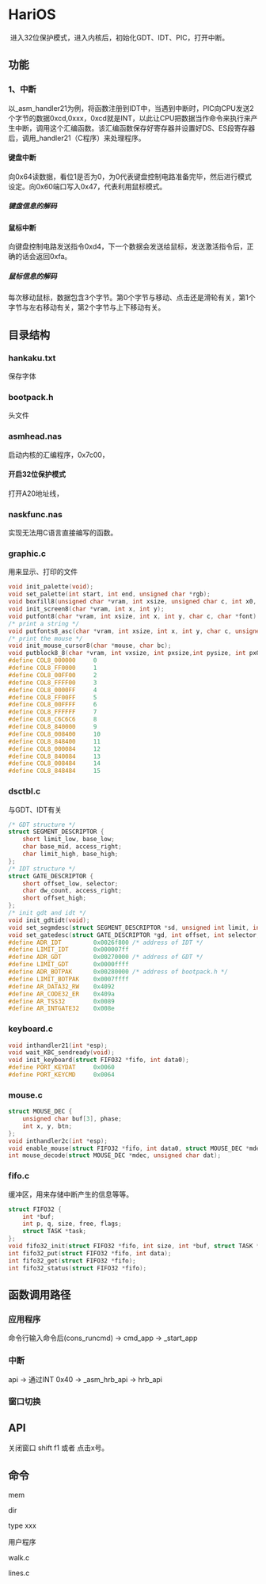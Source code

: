 # HariOS

​	进入32位保护模式，进入内核后，初始化GDT、IDT、PIC，打开中断。

## 功能

### 1、中断

​	以_asm_handler21为例，将函数注册到IDT中，当遇到中断时，PIC向CPU发送2个字节的数据0xcd,0xxx，0xcd就是INT，以此让CPU把数据当作命令来执行来产生中断，调用这个汇编函数。该汇编函数保存好寄存器并设置好DS、ES段寄存器后，调用\_handler21（C程序）来处理程序。

#### 键盘中断

​	向0x64读数据，看位1是否为0，为0代表键盘控制电路准备完毕，然后进行模式设定。向0x60端口写入0x47，代表利用鼠标模式。

##### 键盘信息的解码

#### 鼠标中断

​	向键盘控制电路发送指令0xd4，下一个数据会发送给鼠标，发送激活指令后，正确的话会返回0xfa。

##### 鼠标信息的解码

​	每次移动鼠标，数据包含3个字节。第0个字节与移动、点击还是滑轮有关，第1个字节与左右移动有关，第2个字节与上下移动有关。



## 目录结构

### hankaku.txt

保存字体

### bootpack.h

头文件

### asmhead.nas

启动内核的汇编程序，0x7c00，

#### 开启32位保护模式

打开A20地址线，

### naskfunc.nas

实现无法用C语言直接编写的函数。

### graphic.c

用来显示、打印的文件

```c
void init_palette(void);
void set_palette(int start, int end, unsigned char *rgb);
void boxfill8(unsigned char *vram, int xsize, unsigned char c, int x0, int y0, int x1, int y1);
void init_screen8(char *vram, int x, int y);
void putfont8(char *vram, int xsize, int x, int y, char c, char *font);
/* print a string */
void putfonts8_asc(char *vram, int xsize, int x, int y, char c, unsigned char *s);
/* print the mouse */
void init_mouse_cursor8(char *mouse, char bc);
void putblock8_8(char *vram, int vxsize, int pxsize,int pysize, int px0, int py0, char *buf, int bxsize);	
#define COL8_000000		0
#define COL8_FF0000		1
#define COL8_00FF00		2
#define COL8_FFFF00		3
#define COL8_0000FF		4
#define COL8_FF00FF		5
#define COL8_00FFFF		6
#define COL8_FFFFFF		7
#define COL8_C6C6C6		8
#define COL8_840000		9
#define COL8_008400		10
#define COL8_848400		11
#define COL8_000084		12
#define COL8_840084		13
#define COL8_008484		14
#define COL8_848484		15
```

### dsctbl.c

与GDT、IDT有关

```c
/* GDT structure */
struct SEGMENT_DESCRIPTOR {
	short limit_low, base_low;
	char base_mid, access_right;
	char limit_high, base_high;
};
/* IDT structure */
struct GATE_DESCRIPTOR {
	short offset_low, selector;
	char dw_count, access_right;
	short offset_high;
};
/* init gdt and idt */
void init_gdtidt(void);
void set_segmdesc(struct SEGMENT_DESCRIPTOR *sd, unsigned int limit, int base, int ar);
void set_gatedesc(struct GATE_DESCRIPTOR *gd, int offset, int selector, int ar);
#define ADR_IDT			0x0026f800 /* address of IDT */
#define LIMIT_IDT		0x000007ff
#define ADR_GDT			0x00270000 /* address of GDT */
#define LIMIT_GDT		0x0000ffff
#define ADR_BOTPAK		0x00280000 /* address of bootpack.h */
#define LIMIT_BOTPAK	0x0007ffff
#define AR_DATA32_RW	0x4092
#define AR_CODE32_ER	0x409a
#define	AR_TSS32		0x0089
#define AR_INTGATE32	0x008e
```

### keyboard.c

```c
void inthandler21(int *esp);
void wait_KBC_sendready(void);
void init_keyboard(struct FIFO32 *fifo, int data0);
#define PORT_KEYDAT		0x0060
#define PORT_KEYCMD		0x0064
```

### mouse.c

```c
struct MOUSE_DEC {
	unsigned char buf[3], phase;
	int x, y, btn;
};
void inthandler2c(int *esp);
void enable_mouse(struct FIFO32 *fifo, int data0, struct MOUSE_DEC *mdec);
int mouse_decode(struct MOUSE_DEC *mdec, unsigned char dat);
```

### fifo.c

缓冲区，用来存储中断产生的信息等等。

```c
struct FIFO32 {
	int *buf;
	int p, q, size, free, flags;
	struct TASK *task;
};
void fifo32_init(struct FIFO32 *fifo, int size, int *buf, struct TASK *task);
int fifo32_put(struct FIFO32 *fifo, int data);
int fifo32_get(struct FIFO32 *fifo);
int fifo32_status(struct FIFO32 *fifo);
```



#### 










## 函数调用路径

### 应用程序

命令行输入命令后(cons_runcmd) -> cmd_app -> _start_app

### 中断

api -> 通过INT 0x40 -> _asm_hrb_api -> hrb_api

### 窗口切换



## API

关闭窗口 shift f1 或者 点击x号。

## 命令

mem

dir

type xxx

用户程序

walk.c

lines.c



